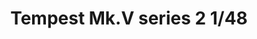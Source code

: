 ---
title: "Tempest Mk.V series 2  1/48"
price: 4500 
desc: "PROFIPACK, Tempest Mk.V series 2  1/48, razmera: 1/48"
img_path: "/assets/img/82122.jpg"
brand: EDUARD
available: false
special_offer: false
new: false
soon: false
cat: "Plasticne-Makete"
subcat: "PM-EDUARD"
subsubcat: ""
sifra: "82122"
---